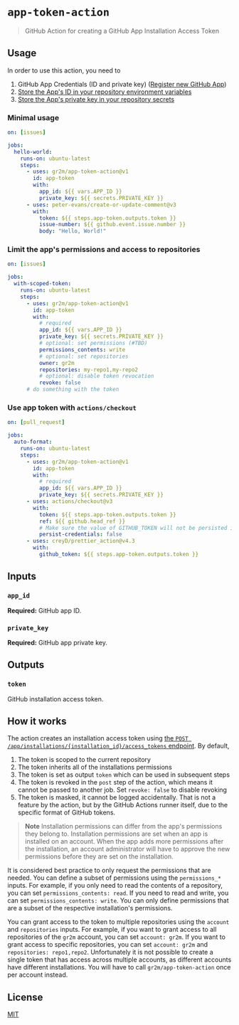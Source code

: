 # `app-token-action`

> GitHub Action for creating a GitHub App Installation Access Token

## Usage

In order to use this action, you need to

1. GitHub App Credentials (ID and private key) ([Register new GitHub App](https://docs.github.com/apps/creating-github-apps/setting-up-a-github-app/creating-a-github-app))
2. [Store the App's ID in your repository environment variables](https://docs.github.com/actions/learn-github-actions/variables#defining-configuration-variables-for-multiple-workflows)
3. [Store the App's private key in your repository secrets](https://docs.github.com/actions/security-guides/encrypted-secrets?tool=webui#creating-encrypted-secrets-for-a-repository)

### Minimal usage

```yaml
on: [issues]

jobs:
  hello-world:
    runs-on: ubuntu-latest
    steps:
      - uses: gr2m/app-token-action@v1
        id: app-token
        with:
          app_id: ${{ vars.APP_ID }}
          private_key: ${{ secrets.PRIVATE_KEY }}
      - uses: peter-evans/create-or-update-comment@v3
        with:
          token: ${{ steps.app-token.outputs.token }}
          issue-number: ${{ github.event.issue.number }}
          body: "Hello, World!"
```

### Limit the app's permissions and access to repositories

```yaml
on: [issues]

jobs:
  with-scoped-token:
    runs-on: ubuntu-latest
    steps:
      - uses: gr2m/app-token-action@v1
        id: app-token
        with:
          # required
          app_id: ${{ vars.APP_ID }}
          private_key: ${{ secrets.PRIVATE_KEY }}
          # optional: set permissions (#TBD)
          permissions_contents: write
          # optional: set repositories
          owner: gr2m
          repositories: my-repo1,my-repo2
          # optional: disable token revocation
          revoke: false
      # do something with the token
```

### Use app token with `actions/checkout`

```yaml
on: [pull_request]

jobs:
  auto-format:
    runs-on: ubuntu-latest
    steps:
      - uses: gr2m/app-token-action@v1
        id: app-token
        with:
          # required
          app_id: ${{ vars.APP_ID }}
          private_key: ${{ secrets.PRIVATE_KEY }}
      - uses: actions/checkout@v3
        with:
          token: ${{ steps.app-token.outputs.token }}
          ref: ${{ github.head_ref }}
          # Make sure the value of GITHUB_TOKEN will not be persisted in repo's config
          persist-credentials: false
      - uses: creyD/prettier_action@v4.3
        with:
          github_token: ${{ steps.app-token.outputs.token }}
```

## Inputs

### `app_id`

**Required:** GitHub app ID.

### `private_key`

**Required:** GitHub app private key.

## Outputs

### `token`

GitHub installation access token.

## How it works

The action creates an installation access token using [the `POST /app/installations/{installation_id}/access_tokens` endpoint](https://docs.github.com/rest/apps/apps?apiVersion=2022-11-28#create-an-installation-access-token-for-an-app). By default,

1. The token is scoped to the current repository
2. The token inherits all of the installations permissions
3. The token is set as output `token` which can be used in subsequent steps
4. The token is revoked in the `post` step of the action, which means it cannot be passed to another job. Set `revoke: false` to disable revoking
5. The token is masked, it cannot be logged accidentally. That is not a feature by the action, but by the GitHub Actions runner itself, due to the specific format of GitHub tokens.

> **Note**
> Installation permissions can differ from the app's permissions they belong to. Installation permissions are set when an app is installed on an account. When the app adds more permissions after the installation, an account administrator will have to approve the new permissions before they are set on the installation.

It is considered best practice to only request the permissions that are needed. You can define a subset of permissions using the `permissions_*` inputs. For example, if you only need to read the contents of a repository, you can set `permissions_contents: read`. If you need to read and write, you can set `permissions_contents: write`. You can only define permissions that are a subset of the respective installation's permissions.

You can grant access to the token to multiple repositories using the `account` and `repositories` inputs. For example, if you want to grant access to all repositories of the `gr2m` account, you can set `account: gr2m`. If you want to grant access to specific repositories, you can set `account: gr2m` and `repositories: repo1,repo2`. Unfortunately it is not possible to create a single token that has access across multiple accounts, as different accounts have different installations. You will have to call `gr2m/app-token-action` once per account instead.

## License

[MIT](LICENSE)
